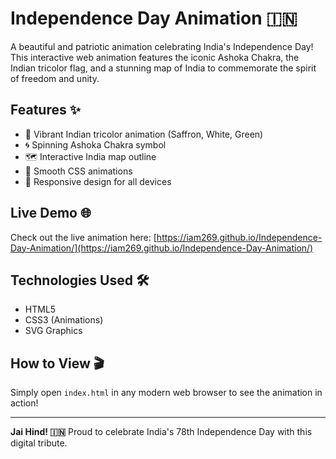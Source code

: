 # Independence Day Animation 🇮🇳

A beautiful and patriotic animation celebrating India's Independence Day! This interactive web animation features the iconic Ashoka Chakra, the Indian tricolor flag, and a stunning map of India to commemorate the spirit of freedom and unity.

## Features ✨
- 🎨 Vibrant Indian tricolor animation (Saffron, White, Green)
- 🌀 Spinning Ashoka Chakra symbol
- 🗺️ Interactive India map outline
- 🎉 Smooth CSS animations
- 📱 Responsive design for all devices

## Live Demo 🌐
Check out the live animation here: [https://iam269.github.io/Independence-Day-Animation/](https://iam269.github.io/Independence-Day-Animation/)

## Technologies Used 🛠️
- HTML5
- CSS3 (Animations)
- SVG Graphics

## How to View 🎬
Simply open `index.html` in any modern web browser to see the animation in action!

---

**Jai Hind! 🇮🇳** Proud to celebrate India's 78th Independence Day with this digital tribute.